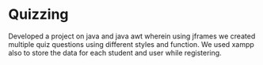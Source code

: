 # Quizzing
Developed a project on java and java awt wherein using jframes we created multiple quiz questions using different styles and function.
We used xampp also to store the data for each student and user while registering.
